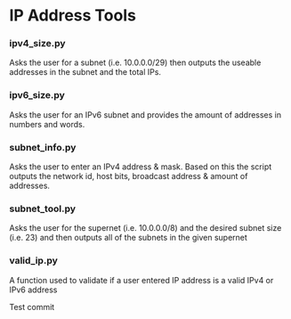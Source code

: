 # IP Address Tools 

### ipv4_size.py

Asks the user for a subnet (i.e. 10.0.0.0/29) then outputs the useable addresses in the subnet and 
the total IPs. 

### ipv6_size.py

Asks the user for an IPv6 subnet and provides the amount of addresses in numbers and words.

### subnet_info.py

Asks the user to enter an IPv4 address & mask. Based on this the script outputs the network id, 
host bits, broadcast address & amount of addresses. 

### subnet_tool.py

Asks the user for the supernet (i.e. 10.0.0.0/8) and the desired subnet size (i.e. 23) and 
then outputs all of the subnets in the given supernet

### valid_ip.py

A function used to validate if a user entered IP address is a valid IPv4 or IPv6 address

Test commit